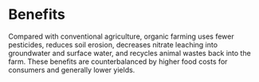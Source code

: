 # Benefits

Compared with conventional agriculture, organic farming uses fewer pesticides, reduces soil erosion, decreases nitrate leaching into groundwater and surface water, and recycles animal wastes back into the farm. These benefits are counterbalanced by higher food costs for consumers and generally lower yields.
